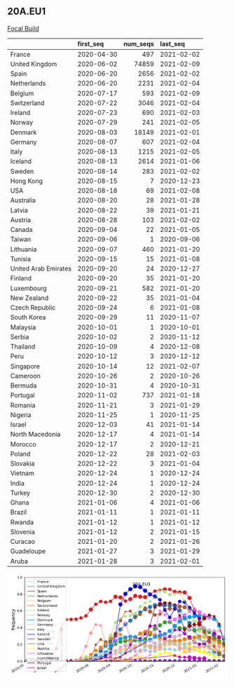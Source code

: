 

## 20A.EU1
[Focal Build](https://nextstrain.org/groups/neherlab/ncov/20A.EU1?f_region=Europe)

|                      | first_seq   |   num_seqs | last_seq   |
|:---------------------|:------------|-----------:|:-----------|
| France               | 2020-04-30  |        497 | 2021-02-02 |
| United Kingdom       | 2020-06-02  |      74859 | 2021-02-09 |
| Spain                | 2020-06-20  |       2656 | 2021-02-02 |
| Netherlands          | 2020-06-20  |       2231 | 2021-02-04 |
| Belgium              | 2020-07-17  |        593 | 2021-02-09 |
| Switzerland          | 2020-07-22  |       3046 | 2021-02-04 |
| Ireland              | 2020-07-23  |        690 | 2021-02-03 |
| Norway               | 2020-07-29  |        241 | 2021-02-05 |
| Denmark              | 2020-08-03  |      18149 | 2021-02-01 |
| Germany              | 2020-08-07  |        607 | 2021-02-04 |
| Italy                | 2020-08-13  |       1215 | 2021-02-05 |
| Iceland              | 2020-08-13  |       2614 | 2021-01-06 |
| Sweden               | 2020-08-14  |        283 | 2021-02-02 |
| Hong Kong            | 2020-08-15  |          7 | 2020-12-23 |
| USA                  | 2020-08-18  |         69 | 2021-02-08 |
| Australia            | 2020-08-20  |         28 | 2021-01-28 |
| Latvia               | 2020-08-22  |         39 | 2021-01-21 |
| Austria              | 2020-08-28  |        103 | 2021-02-02 |
| Canada               | 2020-09-04  |         22 | 2021-01-05 |
| Taiwan               | 2020-09-06  |          1 | 2020-09-06 |
| Lithuania            | 2020-09-07  |        460 | 2021-01-20 |
| Tunisia              | 2020-09-15  |         15 | 2021-01-08 |
| United Arab Emirates | 2020-09-20  |         24 | 2020-12-27 |
| Finland              | 2020-09-20  |         35 | 2021-01-20 |
| Luxembourg           | 2020-09-21  |        582 | 2021-01-20 |
| New Zealand          | 2020-09-22  |         35 | 2021-01-04 |
| Czech Republic       | 2020-09-24  |          6 | 2021-01-08 |
| South Korea          | 2020-09-29  |         11 | 2020-11-07 |
| Malaysia             | 2020-10-01  |          1 | 2020-10-01 |
| Serbia               | 2020-10-02  |          2 | 2020-11-12 |
| Thailand             | 2020-10-09  |          4 | 2020-12-08 |
| Peru                 | 2020-10-12  |          3 | 2020-12-12 |
| Singapore            | 2020-10-14  |         12 | 2021-02-07 |
| Cameroon             | 2020-10-26  |          2 | 2020-10-26 |
| Bermuda              | 2020-10-31  |          4 | 2020-10-31 |
| Portugal             | 2020-11-02  |        737 | 2021-01-18 |
| Romania              | 2020-11-21  |          3 | 2021-01-29 |
| Nigeria              | 2020-11-25  |          1 | 2020-11-25 |
| Israel               | 2020-12-03  |         41 | 2021-01-14 |
| North Macedonia      | 2020-12-17  |          4 | 2021-01-14 |
| Morocco              | 2020-12-17  |          2 | 2020-12-21 |
| Poland               | 2020-12-22  |         28 | 2021-02-03 |
| Slovakia             | 2020-12-22  |          3 | 2021-01-04 |
| Vietnam              | 2020-12-24  |          1 | 2020-12-24 |
| India                | 2020-12-24  |          1 | 2020-12-24 |
| Turkey               | 2020-12-30  |          2 | 2020-12-30 |
| Ghana                | 2021-01-06  |          4 | 2021-01-06 |
| Brazil               | 2021-01-11  |          1 | 2021-01-11 |
| Rwanda               | 2021-01-12  |          1 | 2021-01-12 |
| Slovenia             | 2021-01-12  |          2 | 2021-01-15 |
| Curacao              | 2021-01-20  |          2 | 2021-01-26 |
| Guadeloupe           | 2021-01-27  |          3 | 2021-01-29 |
| Aruba                | 2021-01-28  |          3 | 2021-02-01 |

![Overall trends 20A.EU1](/overall_trends_figures/overall_trends_20A.EU1.png)